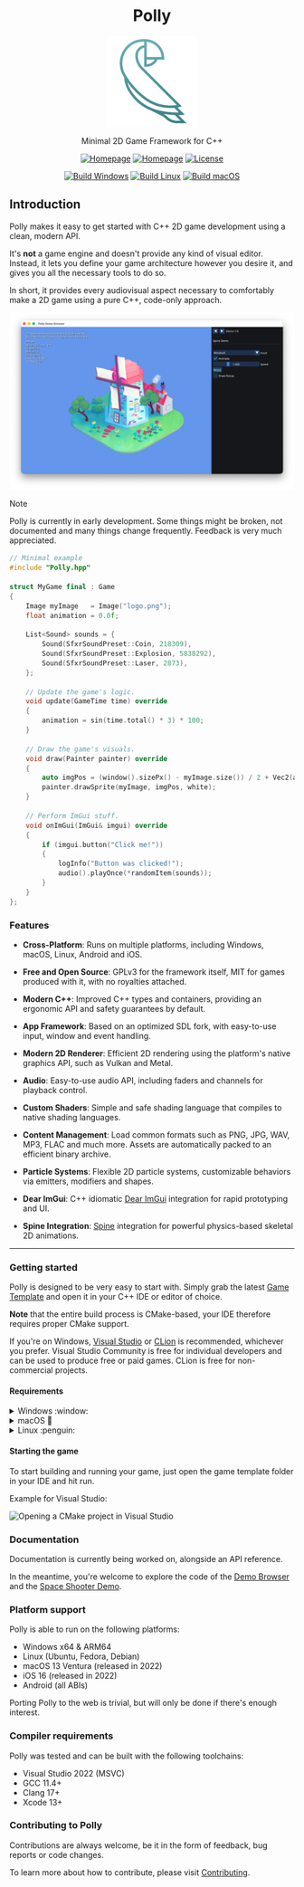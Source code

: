 <div class="title-block" style="text-align: center;" align="center">

# Polly

<p><img title="Polly logo" src="Misc/Logos/logo-squared.svg" width="160" height="160"></p>

Minimal 2D Game Framework for C++

[![Homepage](https://img.shields.io/badge/Homepage-polly2d.org-blue)](https://polly2d.org)
[![Homepage](https://img.shields.io/badge/Get%20Started-29B24F)](#getting-started)
[![License](https://img.shields.io/badge/license-GPLv3-green)](https://github.com/cdervis/Polly/blob/main/LICENSE.md)

[![Build Windows](https://github.com/cdervis/Polly/actions/workflows/build-windows.yml/badge.svg)](https://github.com/cdervis/Polly/actions/workflows/build-windows.yml)
[![Build Linux](https://github.com/cdervis/Polly/actions/workflows/build-linux.yml/badge.svg)](https://github.com/cdervis/Polly/actions/workflows/build-linux.yml)
[![Build macOS](https://github.com/cdervis/Polly/actions/workflows/build-macos.yml/badge.svg)](https://github.com/cdervis/Polly/actions/workflows/build-macos.yml)

</div>

## Introduction

Polly makes it easy to get started with C++ 2D game development using a clean, modern API.

It's **not** a game engine and doesn't provide any kind of visual editor.
Instead, it lets you define your game architecture however you desire it, and gives you all the necessary tools to do so.

In short, it provides every audiovisual aspect necessary to comfortably make a 2D game using a pure C++, code-only approach. 

![Cover image](Docs/Resources/cover-1.webp)

> [!NOTE]  
> Polly is currently in early development. Some things might be broken, not documented and many things change frequently.
> Feedback is very much appreciated.

```cpp
// Minimal example
#include "Polly.hpp"

struct MyGame final : Game
{
    Image myImage   = Image("logo.png");
    float animation = 0.0f;

    List<Sound> sounds = {
        Sound(SfxrSoundPreset::Coin, 218309),
        Sound(SfxrSoundPreset::Explosion, 5838292),
        Sound(SfxrSoundPreset::Laser, 2873),
    };

    // Update the game's logic.
    void update(GameTime time) override
    {
        animation = sin(time.total() * 3) * 100;
    }

    // Draw the game's visuals.
    void draw(Painter painter) override
    {
        auto imgPos = (window().sizePx() - myImage.size()) / 2 + Vec2(animation, 0);
        painter.drawSprite(myImage, imgPos, white);
    }

    // Perform ImGui stuff.
    void onImGui(ImGui& imgui) override
    {
        if (imgui.button("Click me!"))
        {
            logInfo("Button was clicked!");
            audio().playOnce(*randomItem(sounds));
        }
    }
};
```

### Features

- **Cross-Platform**: Runs on multiple platforms, including Windows, macOS, Linux, Android and iOS.

- **Free and Open Source**: GPLv3 for the framework itself, MIT for games produced with it, with no royalties attached.

- **Modern C++**: Improved C++ types and containers, providing an ergonomic API and safety guarantees by default.

- **App Framework**: Based on an optimized SDL fork, with easy-to-use input, window and event handling.

- **Modern 2D Renderer**: Efficient 2D rendering using the platform's native graphics API, such as Vulkan and Metal.

- **Audio**: Easy-to-use audio API, including faders and channels for playback control.

- **Custom Shaders**: Simple and safe shading language that compiles to native shading languages.

- **Content Management**: Load common formats such as PNG, JPG, WAV, MP3, FLAC and much more. Assets are automatically packed to an efficient binary archive.

- **Particle Systems**: Flexible 2D particle systems, customizable behaviors via emitters, modifiers and shapes.

- **Dear ImGui**: C++ idiomatic [Dear ImGui](https://github.com/ocornut/imgui) integration  for rapid prototyping and UI.

- **Spine Integration**: [Spine](https://esotericsoftware.com/) integration for powerful physics-based skeletal 2D animations.

---

### Getting started

Polly is designed to be very easy to start with.
Simply grab the latest [Game Template](#) and open it in your C++ IDE or editor of choice.

**Note** that the entire build process is CMake-based, your IDE therefore requires proper CMake support.

If you're on Windows, [Visual Studio](https://visualstudio.com) or [CLion](https://www.jetbrains.com/clion/) is recommended, whichever you prefer.
Visual Studio Community is free for individual developers and can be used to produce free or paid games. CLion is free for non-commercial projects.

#### Requirements

<details>
<summary>Windows :window:</summary>

Please ensure that [Git](https://git-scm.com/downloads/win) and [Python 3](https://www.python.org/downloads/windows/) are installed.

</details>

<details>
<summary>macOS </summary>
    
Please ensure that [Homebrew](https://github.com/Homebrew/brew/releases) is installed.

Then install Xcode via the [App Store](https://apps.apple.com/us/app/xcode/id497799835?mt=12) **or** via the command line:
```sh
xcode-select --install
```

Then install Git and CMake:
```sh
brew install git cmake
```

If you're **not** using CLion or another IDE / editor, you can generate an Xcode project for your game:
```sh
cmake -B build/xcode -G Xcode
open build/xcode/MyGame.xcodeproj
```

</details>

<details>
<summary>Linux :penguin:</summary>

On Linux, development libraries for e.g. X11, Wayland and ALSA are required.

##### Ubuntu and similar:
```sh
sudo apt install build-essential git make binutils pkg-config cmake ninja-build clang-format \
                 gnome-desktop-testing libasound2-dev libpulse-dev \
                 libaudio-dev libjack-dev libsndio-dev libx11-dev libxext-dev \
                 libxrandr-dev libxcursor-dev libxfixes-dev libxi-dev libxss-dev libxtst-dev \
                 libxkbcommon-dev libdrm-dev libgbm-dev libgl1-mesa-dev libgles2-mesa-dev \
                 libegl1-mesa-dev libdbus-1-dev libibus-1.0-dev libudev-dev
```

##### Fedora and similar:
```sh
sudo yum install gcc git-core make cmake ninja-build gcc-c++ pkg-config clang-tools-extra \
                 alsa-lib-devel pulseaudio-libs-devel nas-devel pipewire-devel \
                 libX11-devel libXext-devel libXrandr-devel libXcursor-devel libXfixes-devel \
                 libXi-devel libXScrnSaver-devel dbus-devel ibus-devel \
                 systemd-devel mesa-libGL-devel libxkbcommon-devel mesa-libGLES-devel \
                 mesa-libEGL-devel vulkan-devel wayland-devel wayland-protocols-devel \
                 libdrm-devel mesa-libgbm-devel libusb-devel libdecor-devel \
                 pipewire-jack-audio-connection-kit-devel \
```

</details>

#### Starting the game

To start building and running your game, just open the game template folder in your IDE and hit run.

Example for Visual Studio:

![Opening a CMake project in Visual Studio](#)

### Documentation

Documentation is currently being worked on, alongside an API reference.

In the meantime, you're welcome to explore the code of the [Demo Browser](https://github.com/cdervis/Polly/tree/main/Apps/DemoBrowser)
and the [Space Shooter Demo](https://github.com/cdervis/Polly/tree/main/Apps/SpaceShooter).

### Platform support

Polly is able to run on the following platforms:

- Windows x64 & ARM64
- Linux (Ubuntu, Fedora, Debian)
- macOS 13 Ventura (released in 2022)
- iOS 16 (released in 2022)
- Android (all ABIs)

Porting Polly to the web is trivial, but will only be done if there's enough interest.

### Compiler requirements

Polly was tested and can be built with the following toolchains:
- Visual Studio 2022 (MSVC)
- GCC 11.4+
- Clang 17+
- Xcode 13+

### Contributing to Polly

Contributions are always welcome, be it in the form of feedback, bug reports or code changes.

To learn more about how to contribute, please visit [Contributing](CONTRIBUTING.md).

